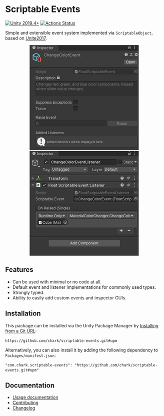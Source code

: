 # Scriptable Events
[![Unity 2019.4+](https://img.shields.io/badge/unity-2019.4%2B-blue.svg)](https://unity3d.com/get-unity/download)
[![Actions Status](https://github.com/chark/scriptable-events/workflows/CI/badge.svg)](https://github.com/chark/scriptable-events/actions)

Simple and extensible event system implemented via `ScriptableObject`, based on [Unite2017](https://github.com/roboryantron/Unite2017).

<p align="center">
  <img hspace="2%" src="event.png"/>
  <img hspace="2%" src="event-listener.png"/>
</p>

## Features
- Can be used with minimal or no code at all.
- Default event and listener implementations for commonly used types.
- Strongly typed.
- Ability to easily add custom events and inspector GUIs.

## Installation
This package can be installed via the Unity Package Manager by [Installing from a Git URL](https://docs.unity3d.com/Manual/upm-ui-giturl.html):
```text
https://github.com/chark/scriptable-events.git#upm
```

Alternatively, you can also install it by adding the following dependency to `Packages/manifest.json`:
```text
"com.chark.scriptable-events": "https://github.com/chark/scriptable-events.git#upm"
```

## Documentation
- [Usage documentation](../Packages/com.chark.scriptable-events/Documentation~/README.md)
- [Contributing](CONTRIBUTING.md)
- [Changelog](../Packages/com.chark.scriptable-events/CHANGELOG.md)
